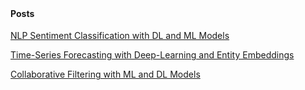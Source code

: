 
<span style="display:block; color:blue; margin-top:-90px;"> </span>
[about me](about.md)

<br/>

#### Posts

[NLP Sentiment Classification with DL and ML Models](posts/2019-5-3-NLPSentimentMLDL.md)

[Time-Series Forecasting with Deep-Learning and Entity Embeddings](posts/2019-5-20-TimeSeriesForecasting_DL_Embeddings.md)

[Collaborative Filtering with ML and DL Models](posts/20191108-CollaborativeFiltering.md)


